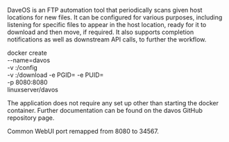 DaveOS is an FTP automation tool that periodically scans given host locations for new files. It can be configured for various purposes, including listening for specific files to appear in the host location, ready for it to download and then move, if required. It also supports completion notifications as well as downstream API calls, to further the workflow.

docker create \
  --name=davos \
  -v <path to data>:/config \
  -v <path to downloads folder>:/download
  -e PGID=<gid> -e PUID=<uid>  \
  -p 8080:8080 \
  linuxserver/davos

The application does not require any set up other than starting the docker container. Further documentation can be found on the davos GitHub repository page.

Common WebUI port remapped from 8080 to 34567.